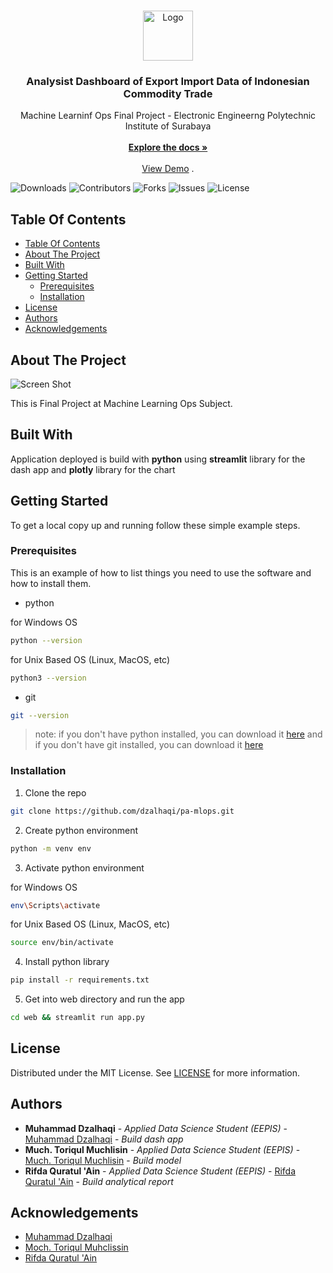 <br/>
<p align="center">
  <a href="https://github.com/dzalhaqi/pa-mlops">
    <img src="images/logo.png" alt="Logo" width="80" height="80">
  </a>

  <h3 align="center">Analysist Dashboard of Export Import Data of Indonesian Commodity Trade</h3>

  <p align="center">
    Machine Learninf Ops Final Project - Electronic Engineerng Polytechnic Institute of Surabaya
    <br/>
    <br/>
    <a href="https://github.com/dzalhaqi/pa-mlops"><strong>Explore the docs »</strong></a>
    <br/>
    <br/>
    <a href="https://github.com/dzalhaqi/pa-mlops">View Demo</a>
    .
  </p>
</p>

![Downloads](https://img.shields.io/github/downloads/dzalhaqi/pa-mlops/total) ![Contributors](https://img.shields.io/github/contributors/dzalhaqi/pa-mlops?color=dark-green) ![Forks](https://img.shields.io/github/forks/dzalhaqi/pa-mlops?style=social) ![Issues](https://img.shields.io/github/issues/dzalhaqi/pa-mlops) ![License](https://img.shields.io/github/license/dzalhaqi/pa-mlops) 

## Table Of Contents

- [Table Of Contents](#table-of-contents)
- [About The Project](#about-the-project)
- [Built With](#built-with)
- [Getting Started](#getting-started)
  - [Prerequisites](#prerequisites)
  - [Installation](#installation)
- [License](#license)
- [Authors](#authors)
- [Acknowledgements](#acknowledgements)

## About The Project

![Screen Shot](images/screenshot.png)

This is Final Project at Machine Learning Ops Subject. 

## Built With

Application deployed is build with **python** using **streamlit** library for the dash app and **plotly** library for the chart

## Getting Started

To get a local copy up and running follow these simple example steps.

### Prerequisites

This is an example of how to list things you need to use the software and how to install them.

* python

for Windows OS
```sh
python --version 
```

for Unix Based OS (Linux, MacOS, etc)
```sh
python3 --version 
```

* git

```sh
git --version 
```

> note: if you don't have python installed, you can download it [here](https://www.python.org/downloads/) and if you don't have git installed, you can download it [here](https://git-scm.com/downloads)

### Installation

1. Clone the repo

```sh
git clone https://github.com/dzalhaqi/pa-mlops.git
```

2. Create python environment

```sh
python -m venv env
```

3. Activate python environment

for Windows OS
```sh
env\Scripts\activate
```

for Unix Based OS (Linux, MacOS, etc)
```sh
source env/bin/activate
```

4. Install python library

```sh
pip install -r requirements.txt
```

5. Get into web directory and run the app

```sh
cd web && streamlit run app.py
```

## License

Distributed under the MIT License. See [LICENSE](https://github.com/dzalhaqi/pa-mlops/blob/main/LICENSE.md) for more information.

## Authors

* **Muhammad Dzalhaqi** - *Applied Data Science Student (EEPIS)* - [Muhammad Dzalhaqi](https://github.com/dzalhaqi/) - *Build dash app*
* **Much. Toriqul Muchlisin** - *Applied Data Science Student (EEPIS)* - [Much. Toriqul Muchlisin](https://github.com/tmuchlissin) - *Build model*
* **Rifda Quratul 'Ain** - *Applied Data Science Student (EEPIS)* - [Rifda Quratul 'Ain](https://github.com/riffuda) - *Build analytical report*

## Acknowledgements

* [Muhammad Dzalhaqi](https://github.com/dzalhaqi/)
* [Moch. Toriqul Muhclissin](https://github.com/tmuchlissin)
* [Rifda Quratul 'Ain](https://github.com/riffuda)
